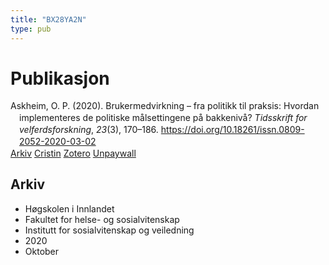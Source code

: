 ```yaml
---
title: "BX28YA2N"
type: pub
---
```

<h1>Publikasjon</h1>
<article id="csl-bib-container-BX28YA2N" class="csl-bib-container">
  <div class="csl-bib-body" style="line-height: 1.35; padding-left: 1em; text-indent:-1em;">
  <div class="csl-entry">Askheim, O. P. (2020). Brukermedvirkning &#x2013; fra politikk til praksis: Hvordan implementeres de politiske m&#xE5;lsettingene p&#xE5; bakkeniv&#xE5;? <i>Tidsskrift for velferdsforskning</i>, <i>23</i>(3), 170&#x2013;186. <a href="https://doi.org/10.18261/issn.0809-2052-2020-03-02">https://doi.org/10.18261/issn.0809-2052-2020-03-02</a></div>
</div>
  <div class="csl-bib-buttons">
    <a href="#taxonomy-article-BX28YA2N" class="csl-bib-button">Arkiv</a>
    <a href alt="Cristin URL" class="csl-bib-button">Cristin</a>
    <a href alt="Zotero URL" class="csl-bib-button">Zotero</a>
    <a href="https://www.idunn.no/file/pdf/67237886/brukermedvirkning_fra_politikk_til_praksis.pdf" class="csl-bib-button">Unpaywall</a>
  </div>
  <div id="csl-bib-meta-container-BX28YA2N"></div>
</article>
<div id="csl-bib-meta-BX28YA2N" class="csl-bib-meta">
  <article id="taxonomy-article-BX28YA2N" class="taxonomy-article">
    <h1>Arkiv</h1>
    <ul>
      <li>Høgskolen i Innlandet</li>
      <li>Fakultet for helse- og sosialvitenskap</li>
      <li>Institutt for sosialvitenskap og veiledning</li>
      <li>2020</li>
      <li>Oktober</li>
    </ul>
  </article>
</div>

